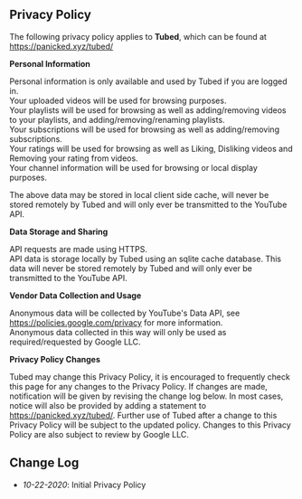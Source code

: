 ## Privacy Policy

The following privacy policy applies to **Tubed**, which can be found at https://panicked.xyz/tubed/



**Personal Information**

Personal information is only available and used by Tubed if you are logged in. <br />Your uploaded videos will be used for browsing purposes. <br />Your playlists will be used for browsing as well as adding/removing videos to your playlists, and adding/removing/renaming playlists. <br />
Your subscriptions will be used for browsing as well as adding/removing subscriptions. <br />
Your ratings will be used for browsing as well as Liking, Disliking videos and Removing your rating from videos. <br />
Your channel information will be used for browsing or local display purposes. <br />

The above data may be stored in local client side cache, will never be stored remotely by Tubed and will only ever be transmitted to the YouTube API. <br />



**Data Storage and Sharing**

API requests are made using HTTPS. <br />
API data is storage locally by Tubed using an sqlite cache database. This data will never be stored remotely by Tubed and will only ever be transmitted to the YouTube API.



**Vendor Data Collection and Usage**

Anonymous data will be collected by YouTube's Data API, see https://policies.google.com/privacy for more information. <br />
Anonymous data collected in this way will only be used as required/requested by Google LLC.



**Privacy Policy Changes**

Tubed may change this Privacy Policy, it is encouraged to frequently check this page for any changes to the Privacy Policy. If changes are made, notification will be given by revising the change log below. In most cases, notice will also be provided by adding a statement to https://panicked.xyz/tubed/. Further use of Tubed after a change to this Privacy Policy will be subject to the updated policy. Changes to this Privacy Policy are also subject to review by Google LLC.



## Change Log

- *10-22-2020*: Initial Privacy Policy
